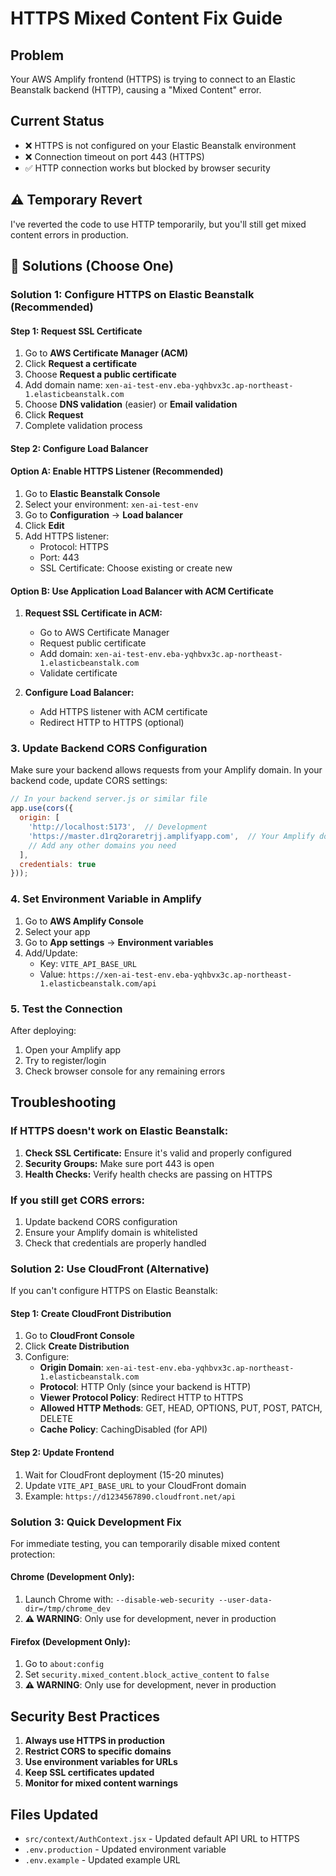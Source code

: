 # HTTPS Mixed Content Fix Guide

## Problem
Your AWS Amplify frontend (HTTPS) is trying to connect to an Elastic Beanstalk backend (HTTP), causing a "Mixed Content" error.

## Current Status
- ❌ HTTPS is not configured on your Elastic Beanstalk environment
- ❌ Connection timeout on port 443 (HTTPS)
- ✅ HTTP connection works but blocked by browser security

## ⚠️ Temporary Revert
I've reverted the code to use HTTP temporarily, but you'll still get mixed content errors in production.

## 🚀 Solutions (Choose One)

### Solution 1: Configure HTTPS on Elastic Beanstalk (Recommended)

#### Step 1: Request SSL Certificate
1. Go to **AWS Certificate Manager (ACM)**
2. Click **Request a certificate**
3. Choose **Request a public certificate**
4. Add domain name: `xen-ai-test-env.eba-yqhbvx3c.ap-northeast-1.elasticbeanstalk.com`
5. Choose **DNS validation** (easier) or **Email validation**
6. Click **Request**
7. Complete validation process

#### Step 2: Configure Load Balancer

#### Option A: Enable HTTPS Listener (Recommended)
1. Go to **Elastic Beanstalk Console**
2. Select your environment: `xen-ai-test-env`
3. Go to **Configuration** → **Load balancer**
4. Click **Edit**
5. Add HTTPS listener:
   - Protocol: HTTPS
   - Port: 443
   - SSL Certificate: Choose existing or create new

#### Option B: Use Application Load Balancer with ACM Certificate
1. **Request SSL Certificate in ACM:**
   - Go to AWS Certificate Manager
   - Request public certificate
   - Add domain: `xen-ai-test-env.eba-yqhbvx3c.ap-northeast-1.elasticbeanstalk.com`
   - Validate certificate

2. **Configure Load Balancer:**
   - Add HTTPS listener with ACM certificate
   - Redirect HTTP to HTTPS (optional)

### 3. Update Backend CORS Configuration

Make sure your backend allows requests from your Amplify domain. In your backend code, update CORS settings:

```javascript
// In your backend server.js or similar file
app.use(cors({
  origin: [
    'http://localhost:5173',  // Development
    'https://master.d1rq2oraretrjj.amplifyapp.com',  // Your Amplify domain
    // Add any other domains you need
  ],
  credentials: true
}));
```

### 4. Set Environment Variable in Amplify

1. Go to **AWS Amplify Console**
2. Select your app
3. Go to **App settings** → **Environment variables**
4. Add/Update:
   - Key: `VITE_API_BASE_URL`
   - Value: `https://xen-ai-test-env.eba-yqhbvx3c.ap-northeast-1.elasticbeanstalk.com/api`

### 5. Test the Connection

After deploying:
1. Open your Amplify app
2. Try to register/login
3. Check browser console for any remaining errors

## Troubleshooting

### If HTTPS doesn't work on Elastic Beanstalk:
1. **Check SSL Certificate:** Ensure it's valid and properly configured
2. **Security Groups:** Make sure port 443 is open
3. **Health Checks:** Verify health checks are passing on HTTPS

### If you still get CORS errors:
1. Update backend CORS configuration
2. Ensure your Amplify domain is whitelisted
3. Check that credentials are properly handled

### Solution 2: Use CloudFront (Alternative)

If you can't configure HTTPS on Elastic Beanstalk:

#### Step 1: Create CloudFront Distribution
1. Go to **CloudFront Console**
2. Click **Create Distribution**
3. Configure:
   - **Origin Domain**: `xen-ai-test-env.eba-yqhbvx3c.ap-northeast-1.elasticbeanstalk.com`
   - **Protocol**: HTTP Only (since your backend is HTTP)
   - **Viewer Protocol Policy**: Redirect HTTP to HTTPS
   - **Allowed HTTP Methods**: GET, HEAD, OPTIONS, PUT, POST, PATCH, DELETE
   - **Cache Policy**: CachingDisabled (for API)

#### Step 2: Update Frontend
1. Wait for CloudFront deployment (15-20 minutes)
2. Update `VITE_API_BASE_URL` to your CloudFront domain
3. Example: `https://d1234567890.cloudfront.net/api`

### Solution 3: Quick Development Fix

For immediate testing, you can temporarily disable mixed content protection:

#### Chrome (Development Only):
1. Launch Chrome with: `--disable-web-security --user-data-dir=/tmp/chrome_dev`
2. **⚠️ WARNING**: Only use for development, never in production

#### Firefox (Development Only):
1. Go to `about:config`
2. Set `security.mixed_content.block_active_content` to `false`
3. **⚠️ WARNING**: Only use for development, never in production

## Security Best Practices

1. **Always use HTTPS in production**
2. **Restrict CORS to specific domains**
3. **Use environment variables for URLs**
4. **Keep SSL certificates updated**
5. **Monitor for mixed content warnings**

## Files Updated
- `src/context/AuthContext.jsx` - Updated default API URL to HTTPS
- `.env.production` - Updated environment variable
- `.env.example` - Updated example URL
